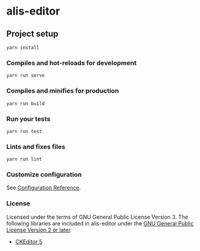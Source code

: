 # alis-editor

## Project setup
```
yarn install
```

### Compiles and hot-reloads for development
```
yarn run serve
```

### Compiles and minifies for production
```
yarn run build
```

### Run your tests
```
yarn run test
```

### Lints and fixes files
```
yarn run lint
```

### Customize configuration
See [Configuration Reference](https://cli.vuejs.org/config/).

### License
Licensed under the terms of GNU General Public License Version 3.
The following libraries are included in alis-editor under the [GNU General Public License Version 2 or later](http://www.gnu.org/licenses/gpl.html).
- [CKEditor 5](https://github.com/ckeditor/ckeditor5)
